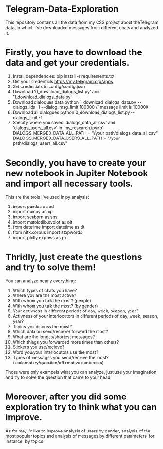 # Telegram-Data-Exploration
This repository contains all the data from my CSS project about theTelegram data, in which I've downloaded messages from different chats and analyzed it. 

# Firstly, you have to download the data and get your credentials.
1. Install dependencies: pip install -r requirements.txt
2. Get your credentials https://my.telegram.org/apps
3. Set credentials in config/config.json
4. Download '0_download_dialogs_list.py' and '1_download_dialogs_data.py'
5. Download dialogues data python 1_download_dialogs_data.py --dialogs_ids -1 --dialog_msg_limit 100000 // message limit is 100000
6. Download all dialogues python 0_download_dialogs_list.py --dialogs_limit -1 
7. Specify where you saved 'dialogs_data_all.csv' and 'dialogs_users_all.csv' in 'my_research.ipynb'
DIALOGS_MERGED_DATA_ALL_PATH = "/your path/dialogs_data_all.csv"
DIALOGS_MERGED_DATA_USERS_ALL_PATH = "/your path/dialogs_users_all.csv"

# Secondly, you have to create your new notebook in Jupiter Notebook and import all necessary tools.
This are the tools I've used in py analysis:
1. import pandas as pd
2. import numpy as np
3. import seaborn as sns
4. import matplotlib.pyplot as plt
5. from datetime import datetime as dt
6. from nltk.corpus import stopwords
7. import plotly.express as px

# Thridly, just create the questions and try to solve them!
You can analyze nearly everything:
1. Which types of chats you have?
2. Where you are the most active?
3. With whom you talk the most? (people)
4. With whom you talk the most? (by gender)
5. Your activness in different periods of day, week, season, year?
6. Activness of your interlocutors in different periods of day, week, season, year?
7. Topics you discuss the most?
8. Which data ou send/recieve/ forward the most?
9. What are the longes/shortest messages?
10. Which things you forwarded more times than others?
11. Stickers you use/recieve?
12. Word you/your interlocutors use the most?
13. Types of messages you send/receive the most? (exclamatory/question/affirmative sentences)

Those were only exampels what you can analyze, just use your imagination and try to solve the question that came to your head!

# Moreover, after you did some exploration try to think what you can improve.
As for me, I'd like to improve analysis of users by gender, analysis of the most popular topics and analysis of messages by different parameters, for instance, by topics.
